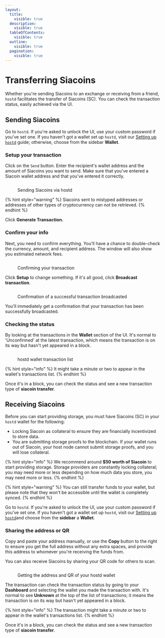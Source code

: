 ```yaml
---
layout:
  title:
    visible: true
  description:
    visible: true
  tableOfContents:
    visible: true
  outline:
    visible: true
  pagination:
    visible: true
---
```


# Transferring Siacoins

Whether you're sending Siacoins to an exchange or receiving from a friend, `hostd` facilitates the transfer of Siacoins (SC). You can check the transaction status, easily achieved via the UI.

## Sending Siacoins

Go to `hostd`. If you're asked to unlock the UI, use your custom password if you've set one. If you haven't got a wallet set up `hostd`, visit our [Setting up `hostd`](setting-up-hostd/) guide; otherwise, choose from the sidebar **Wallet**.

### Setup your transaction

Click on the `Send` button. Enter the recipient's wallet address and the amount of Siacoins you want to send. Make sure that you've entered a Siacoin wallet address and that you've entered it correctly.

<figure><img src="../.gitbook/assets/hostd r 0.png" alt=""><figcaption><p>Sending Siacoins via hostd</p></figcaption></figure>

{% hint style="warning" %}
Siacoins sent to mistyped addresses or addresses of other types of cryptocurrency can not be retrieved.
{% endhint %}

Click **Generate Transaction.**

### Confirm your info

Next, you need to confirm everything. You'll have a chance to double-check the currency, amount, and recipient address. The window will also show you estimated network fees.

<figure><img src="../.gitbook/assets/hostd r 1.png" alt=""><figcaption><p>Confirming your transaction</p></figcaption></figure>

Click **Setup** to change something. If it's all good, click **Broadcast transaction**.

<figure><img src="../.gitbook/assets/hostd r 2.png" alt=""><figcaption><p>Confirmation of a successful transaction broadcasted</p></figcaption></figure>

You'll immediately get a confirmation that your transaction has been successfully broadcasted.

### Checking the status

By looking at the transactions in the **Wallet** section of the UI. It's normal to 'Unconfirmed' at the latest transaction, which means the transaction is on its way but hasn't yet appeared in a block.

<figure><img src="../.gitbook/assets/check_status.png" alt=""><figcaption><p>hostd wallet transaction list</p></figcaption></figure>

{% hint style="info" %}
It might take a minute or two to appear in the wallet's transactions list.
{% endhint %}

Once it's in a block, you can check the status and see a new transaction type of **siacoin transfer**.

## Receiving Siacoins

Before you can start providing storage, you must have Siacoins (SC) in your `hostd` wallet for the following:

* Locking Siacoin as collateral to ensure they are financially incentivized to store data.
* You are submitting storage proofs to the blockchain. If your wallet runs out of Siacoin, your host node cannot submit storage proofs, and you will lose collateral.

{% hint style="info" %}
We recommend around **$50 worth of Siacoin** to start providing storage. Storage providers are constantly locking collateral; you may need more or less depending on how much data you store, you may need more or less.
{% endhint %}

{% hint style="warning" %}
You can still transfer funds to your wallet, but please note that they won't be accessible until the wallet is completely synced.
{% endhint %}

Go to `hostd`. If you're asked to unlock the UI, use your custom password if you've set one. If you haven't got a wallet set up `hostd`, visit our [Setting up `hostd`](setting-up-hostd/)and choose from the **sidebar** a **Wallet**.

### Sharing the address or QR

Copy and paste your address manually, or use the **Copy** button to the right to ensure you get the full address without any extra spaces, and provide this address to whomever you're receiving the funds from.

You can also receive Siacoins by sharing your QR code for others to scan.

<figure><img src="../.gitbook/assets/qr.png" alt=""><figcaption><p>Getting the address and QR of your hostd wallet</p></figcaption></figure>

The transaction can check the transaction status by going to your **Dashboard** and selecting the wallet you made the transaction with. It's normal to see **Unknown** at the top of the list of transactions; it means the transaction is on its way but hasn't yet appeared in a block.

{% hint style="info" %}
The transaction might take a minute or two to appear in the wallet's transactions list.
{% endhint %}

Once it's in a block, you can check the status and see a new transaction type of **siacoin transfer**.
